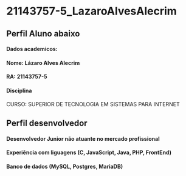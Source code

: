 # 21143757-5_LazaroAlvesAlecrim

## Perfil Aluno abaixo

#### Dados academicos:

#### Nome: Lázaro Alves Alecrim
#### RA: 21143757-5
#### Disciplina
CURSO: SUPERIOR DE TECNOLOGIA EM SISTEMAS PARA INTERNET

## Perfil desenvolvedor

#### Desenvolvedor Junior não atuante no mercado profissional

#### Experiência com liguagens (C, JavaScript, Java, PHP, FrontEnd)
#### Banco de dados (MySQL,  Postgres, MariaDB)
